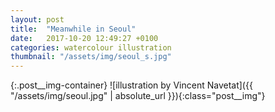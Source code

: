 ```yaml
---
layout: post
title:  "Meanwhile in Seoul"
date:   2017-10-20 12:49:27 +0100
categories: watercolour illustration
thumbnail: "/assets/img/seoul_s.jpg"
---
```

{:.post__img-container}
  ![illustration by Vincent Navetat]({{ "/assets/img/seoul.jpg" | absolute_url }}){:class="post__img"}
